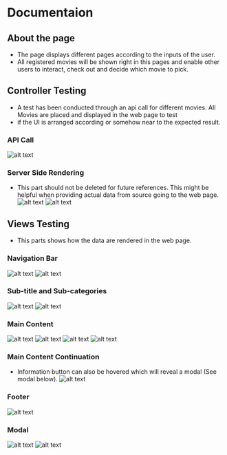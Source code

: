 # Documentaion

## About the page
- The page displays different pages according to the inputs of the user.
- All registered movies will be shown right in this pages and enable other users to interact, check out and decide which movie to pick.

## Controller Testing
- A test has been conducted through an api call for different movies. All Movies are placed and displayed in the web page to test
- if the UI is arranged according or somehow near to the expected result.

### API Call
![alt text](docs/image-1.png)

### Server Side Rendering
- This part should not be deleted for future references. This might be helpful when providing actual data from source going to the web page.
![alt text](docs/image-2.png)
![alt text](docs/image-3.png)

## Views Testing
- This parts shows how the data are rendered in the web page.

### Navigation Bar
![alt text](docs/image.png)
![alt text](docs/image-13.png)

### Sub-title and Sub-categories
![alt text](docs/image-4.png)
![alt text](docs/image-12.png)

### Main Content
![alt text](docs/image-5.png)
![alt text](docs/image-6.png)
![alt text](docs/image-7.png)
![alt text](docs/image-8.png)

### Main Content Continuation
- Information button can also be hovered which will reveal a modal (See modal below).
![alt text](docs/image-14.png)

### Footer
![alt text](docs/image-9.png)

### Modal
![alt text](docs/image-10.png)
![alt text](docs/image-11.png)